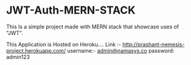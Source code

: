 # JWT-Auth-MERN-STACK
This Is a simple project made with MERN stack that showcase uses of "JWT".   

This Application is Hosted on Heroku....
Link :- http://prashant-nemesis-project.herokuapp.com/
username:- admin@namasys.co
password: admin123
